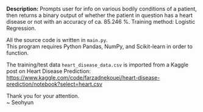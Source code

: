 <b>Description:</b> Prompts user for info on various bodily conditions of a patient, then returns a binary output of whether the patient in question has a heart disease or not with an accuracy of ca. 85.246 %. Training method: Logistic Regression.

All the source code is written in `main.py`.<br>
This program requires Python Pandas, NumPy, and Scikit-learn in order to function.

The training/test data `heart_disease_data.csv` is imported from a Kaggle post on Heart Disease Prediction:
https://www.kaggle.com/code/farzadnekouei/heart-disease-prediction/notebook?select=heart.csv

Thank you for your attention.<br>
~ Seohyun
